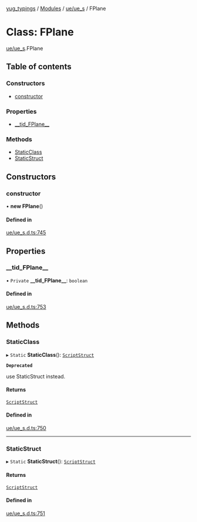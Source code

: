 [yug_typings](../README.md) / [Modules](../modules.md) / [ue/ue\_s](../modules/ue_ue_s.md) / FPlane

# Class: FPlane

[ue/ue_s](../modules/ue_ue_s.md).FPlane

## Table of contents

### Constructors

- [constructor](ue_ue_s.FPlane.md#constructor)

### Properties

- [\_\_tid\_FPlane\_\_](ue_ue_s.FPlane.md#__tid_fplane__)

### Methods

- [StaticClass](ue_ue_s.FPlane.md#staticclass)
- [StaticStruct](ue_ue_s.FPlane.md#staticstruct)

## Constructors

### constructor

• **new FPlane**()

#### Defined in

[ue/ue_s.d.ts:745](https://github.com/YugMetaverse/yug_typings/blob/25cad34/ue/ue_s.d.ts#L745)

## Properties

### \_\_tid\_FPlane\_\_

• `Private` **\_\_tid\_FPlane\_\_**: `boolean`

#### Defined in

[ue/ue_s.d.ts:753](https://github.com/YugMetaverse/yug_typings/blob/25cad34/ue/ue_s.d.ts#L753)

## Methods

### StaticClass

▸ `Static` **StaticClass**(): [`ScriptStruct`](ue_ue.ScriptStruct.md)

**`Deprecated`**

use StaticStruct instead.

#### Returns

[`ScriptStruct`](ue_ue.ScriptStruct.md)

#### Defined in

[ue/ue_s.d.ts:750](https://github.com/YugMetaverse/yug_typings/blob/25cad34/ue/ue_s.d.ts#L750)

___

### StaticStruct

▸ `Static` **StaticStruct**(): [`ScriptStruct`](ue_ue.ScriptStruct.md)

#### Returns

[`ScriptStruct`](ue_ue.ScriptStruct.md)

#### Defined in

[ue/ue_s.d.ts:751](https://github.com/YugMetaverse/yug_typings/blob/25cad34/ue/ue_s.d.ts#L751)
